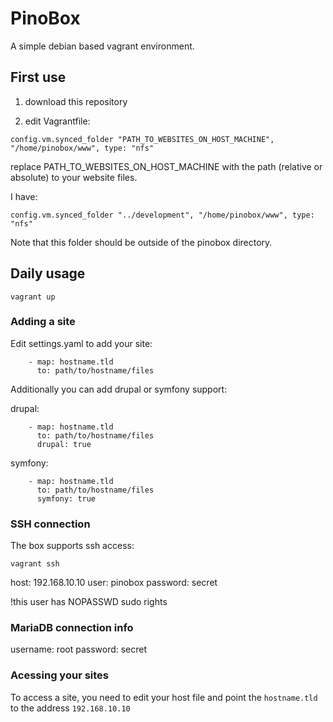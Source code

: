 # PinoBox

A simple debian based vagrant environment.

## First use
1) download this repository

2) edit Vagrantfile:

```
config.vm.synced_folder "PATH_TO_WEBSITES_ON_HOST_MACHINE", "/home/pinobox/www", type: "nfs"
```

replace PATH_TO_WEBSITES_ON_HOST_MACHINE with the path (relative or absolute) to your website files.

I have:
```
config.vm.synced_folder "../development", "/home/pinobox/www", type: "nfs"
```

Note that this folder should be outside of the pinobox directory.

## Daily usage

``` vagrant up ```

### Adding a site

Edit settings.yaml to add your site:
```
    - map: hostname.tld
      to: path/to/hostname/files
```

Additionally you can add drupal or symfony support:

drupal:
```
    - map: hostname.tld
      to: path/to/hostname/files
      drupal: true
```

symfony:
```
    - map: hostname.tld
      to: path/to/hostname/files
      symfony: true
```

### SSH connection
The box supports ssh access:

``` vagrant ssh ```

host: 192.168.10.10
user: pinobox
password: secret

!this user has NOPASSWD sudo rights


### MariaDB connection info
username: root
password: secret

### Acessing your sites
To access a site, you need to edit your host file and point the ```hostname.tld``` to the address ```192.168.10.10```
